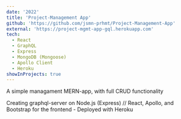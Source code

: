 ```yaml
---
date: '2022'
title: 'Project-Management App'
github: 'https://github.com/jsmn-prhmt/Project-Management-App'
external: 'https://project-mgmt-app-gql.herokuapp.com'
tech:
  - React
  - GraphQL
  - Express
  - MongoDB (Mongoose)
  - Apollo Client 
  - Heroku
showInProjects: true
---
```


A simple managament MERN-app, with full CRUD functionality               

Creating graphql-server on Node.js (Express) // React, Apollo, and Bootstrap for the frontend - Deployed with Heroku